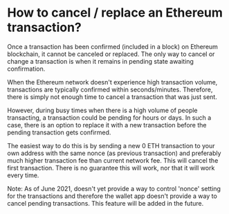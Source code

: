 # How to cancel / replace an Ethereum transaction?

Once a transaction has been confirmed (included in a block) on Ethereum blockchain, it cannot be canceled or replaced. The only way to cancel or change a transaction is when it remains in pending state awaiting confirmation.

When the Ethereum network doesn't experience high transaction volume, transactions are typically confirmed within seconds/minutes. Therefore, there is simply not enough time to cancel a transaction that was just sent.

However, during busy times when there is a high volume of people transacting, a transaction could be pending for hours or days. In such a case, there is an option to replace it with a new transaction before the pending transaction gets confirmed.

The easiest way to do this is by sending a new 0 ETH transaction to your own address with the same nonce (as previous transaction) and preferably much higher transaction fee than current network fee. This will cancel the first transaction. There is no guarantee this will work, nor that it will work every time.

Note: As of June 2021, doesn't yet provide a way to control 'nonce' setting for the transactions and therefore the wallet app doesn't provide a way to cancel pending transactions. This feature will be added in the future.
